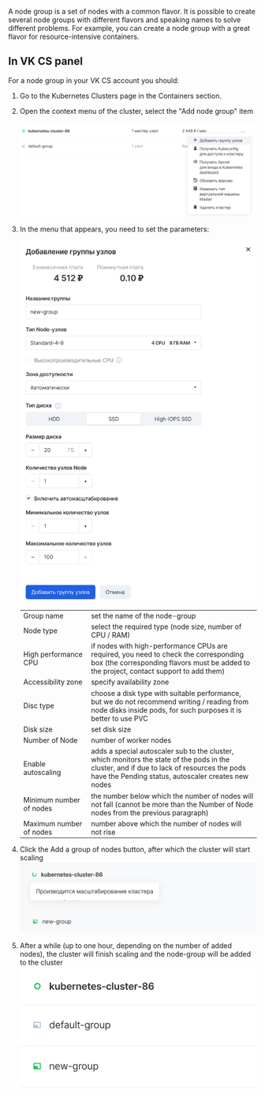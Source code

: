 A node group is a set of nodes with a common flavor. It is possible to create several node groups with different flavors and speaking names to solve different problems. For example, you can create a node group with a great flavor for resource-intensive containers.

In VK CS panel
------------

For a node group in your VK CS account you should:

1.  Go to the Kubernetes Clusters page in the Containers section.
2.  Open the context menu of the cluster, select the "Add node group" item
    
    ![](./assets/1601551201970-1601551201970.png)
3.  In the menu that appears, you need to set the parameters:
    
    ![](./assets/1601551792818-1601551792818.png)
    
    <table style="width: 100%;"><tbody><tr><td style="width: 28.5333%;">Group name</td><td style="width: 71.3334%;">set the name of the node-group</td></tr><tr><td style="width: 28.5333%;">Node type</td><td style="width: 71.3334%;">select the required type (node size, number of CPU / RAM)</td></tr><tr><td style="width: 28.5333%;">High performance CPU</td><td style="width: 71.3334%;">if nodes with high-performance CPUs are required, you need to check the corresponding box (the corresponding flavors must be added to the project, contact support to add them)</td></tr><tr><td style="width: 28.5333%;">Accessibility zone</td><td style="width: 71.3334%;">specify availability zone</td></tr><tr><td style="width: 28.5333%;">Disc type</td><td style="width: 71.3334%;">choose a disk type with suitable performance, but we do not recommend writing / reading from node disks inside pods, for such purposes it is better to use PVC</td></tr><tr><td style="width: 28.5333%;">Disk size</td><td style="width: 71.3334%;">set disk size</td></tr><tr><td style="width: 28.5333%;">Number of Node</td><td style="width: 71.3334%;">number of worker nodes</td></tr><tr><td style="width: 28.5333%;">Enable autoscaling</td><td style="width: 71.3334%;">adds a special autoscaler sub to the cluster, which monitors the state of the pods in the cluster, and if due to lack of resources the pods have the Pending status, autoscaler creates new nodes</td></tr><tr><td style="width: 28.5333%;">Minimum number of nodes</td><td style="width: 71.3334%;">the number below which the number of nodes will not fall (cannot be more than the Number of Node nodes from the previous paragraph)</td></tr><tr><td style="width: 28.5333%;">Maximum number of nodes</td><td style="width: 71.3334%;">number above which the number of nodes will not rise</td></tr></tbody></table>
    
4.  Click the Add a group of nodes button, after which the cluster will start scaling![](./assets/1601555077832-1601555077832.png)
    
5.  After a while (up to one hour, depending on the number of added nodes), the cluster will finish scaling and the node-group will be added to the cluster![](./assets/1601558202259-1601558202259.png)